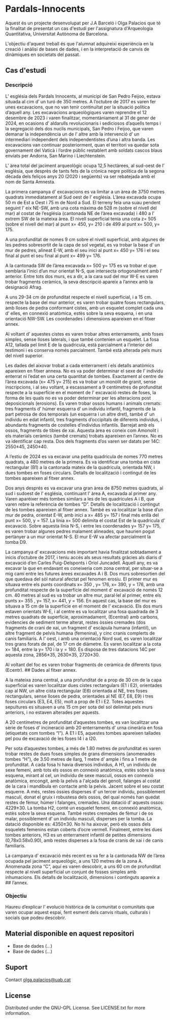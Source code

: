 # Pardals-Innocents

Aquest és un projecte desenvolupat per J.A Barceló i Olga Palacios que té la finalitat de presentat un cas d'estudi per l'assignatura d'Arqueologia Quantitativa, Universitat Autònoma de Barcelona. 

L'objectiu d'aquest treball és que l'alumnat adquireixi experiència en la creació i anàlisi de bases de dades, i en la interpretació de canvis de dinàmiques en societats del passat. 

## Cas d'estudi

### Descripció

L’ església dels Pardals Innocents, al municipi de San Pedro Feijoo, estava situada al cim d’ un turó de 350 metres. 
A l’octubre de 2017 es varen fer unes excavacions, que no van tenir continuïtat per la situació política d’aquell any. 
Les excavacions arqueològiques varen reprendre el 12 desembre de 2023 i varen finalitzar, momentàniament al 31 de gener
de 2024, en ocasions d’ aldarulls revolucionaris i sediciosos d’aquells temps i la segregació dels dos nuclis municipals, 
San Pedro i Feijoo, que varen demanar la independència un de l’ altre amb la intervenció d’ un intermediari independent 
dels independentistes d’una i altra banda. Les excavacions van continuar posteriorment, quan el territori va quedar sota 
governament del Vaticà i l’ordre públic restablert amb soldats cascos blaus enviats per Andorra, San Marino i Liechtenstein.

L’ àrea total del jaciment arqueològic ocupa 12,5 hectàrees, al sud-oest de l’ església, que desprès de tants fets de la 
crònica negre política de la segona dècada dels feliços anys 20 (2020 i següents) va ser rebatejada amb el nom de Santa Amnesta.

La primera campanya d’ excavacions es va limitar a un àrea de 3750 metres quadrats immediatament al Sud oest de l’ església. 
L’àrea excavada ocupa 50 m de Est a Oest i 75 m de Nord a Sud. El terreny feia una suau pendent seguint l’ eix NE-SW, amb una 
cota màxima de 528 m (sobre el nivell del mar) al costat de l’església (cantonada NE de l’àrea excavada) i 480 a l’ extrem SW 
de la mateixa àrea. El nivell superficial tenia una cota z= 505 (sobre el nivell del mar) al punt x= 450, y= 210 i de 499 al 
punt x= 500, y= 175.

A una profunditat de nomes 9 cm sobre el nivell superficial, amb algunes de les pedres sobresortit de la capa de sol vegetal, 
es va trobar la base d’ un mur de pedres, alineat E-W, amb el seu inici al punt x= 450 y= 176 i el seu final al punt el seu 
final al punt x= 499 y= 176.

A la cantonada SW de l’àrea excavada x= 500 y= 175 es va trobar el que semblaria l’inici d’un mur orientat N-S, que intersecta 
ortogonalment amb l’ anterior. Entre tots dos murs, es a dir, a la cara sud del mur W-E es varen trobar fragments ceràmics, 
la seva descripció apareix a l’annex amb la designació Afrag.

A uns 29-34 cm de profunditat respecte el nivell superficial, i a 15 cm. respecte la base del mur anterior, es varen trobar 
quatre foses rectangulars, amb lloses de pedra conformant cistes, amb un esquelet complet cada una d’ elles, en connexió anatòmica,
estès sobre la seva esquena, i en una orientació NW-SW. Les coordenades i dimensions apareixen en el fitxer annex.

Al voltant d’ aquestes cistes es varen trobar altres enterraments, amb foses simples, sense lloses laterals, i que també contenien 
un esquelet. La fosa A12, tallada pel límit E de la quadricula, està parcialment a l’interior del testimoni i es conserva només 
parcialment. També està alterada pels murs del nivell superior.

Les dades del aixovar trobat a cada enterrament i els detalls anatòmics apareixen en fitxer annexa. No es va poder determinar el 
sexe de l’ individu enterrat ni l’edat en una certa quantitat de tombes. Exactament al centre de l’àrea excavada (x= 475 y= 215) 
es va trobar un monòlit de granit, sense inscripcions, i al seu voltant, a escassament a 9 centímetres de profunditat respecte a 
la superfície en el moment de l’ excavació restes de foses, la forma de les quals no es va poder determinar per les alteracions 
post deposicionals (erosions). Es varen trobar ossos humans i animals cremats: tres fragments d’ húmer esquerra d’ un individu 
infantil, fragments de la part petrosa de dos temporals (un esquerra i un altre dret), també d’ un individu en edat infantil, 
tres fragments d’occipitals de diferents individus, i abundants fragments de costelles d’individus infantils. Barrejat amb els ossos, 
fragments de tíbies de xai. Aquesta àrea es coneix com Amonolit i els materials ceràmics (també cremats) trobats apareixen en l’annex. 
No es va identificar cap resta. Dos dels fragments d’os varen ser datats per 14C: 2550±45, 2450±40.

A l’estiu de 2024 es va excavar una petita quadricula de nomes 770 metres quadrats, a 480 metres de la primera. Es va identificar 
una tomba en cista rectangular (B1) a la cantonada mateix de la quadricula, orientada NW, i dues tombes en foses circulars. 
Detalls de localització i contingut de les tombes apareixen al fitxer annex.

Dos anys després es va excavar una gran àrea de 8750 metres quadrats, al sud i sudoest de l’ església, continuant l’ àrea A, 
excavada al primer any. Varen aparèixer més tombes similars a les de les quadricules A i B, que varen rebre la referència de 
tombes “D”. Detalls de localització i contingut de les tombes apareixen al fitxer annex. També es va localitzar la base d’un mur 
de pedra, orientat E-W, amb inici a x= 485 y= 157 i final més enllà del punt x= 500, y = 157. La línia x= 500 delimita el costat 
Est de la quadricula d’ excavació. Sobre aquesta línia N-S, i entre les coordenades y= 157 y= 175, es varen trobar algunes pedres 
malament alineades, que haurien pogut pertànyer a un mur orientat N-S. El mur E-W va afectar parcialment la tomba D9.

La campanya d’ excavacions més important havia finalitzat sobtadament a inicis d’octubre de 2017, i teniu accés als seus resultats 
gràcies als diaris d’ excavació d’en Carles Puig-Delsponts i Oriol Juncadell. Aquell any, es va excavar la que en endavant es 
coneixeria com zona central, per situar-se a mig camí entre les futures àrees excavades A i B. Dos murs sobresortien del que quedava 
del sòl natural afectat pel fenomen erosiu. El primer mur es situava entre els punts coordinats x= 350 , y= 176, x= 390, y = 176, 
amb una profunditat respecte de la superfície del moment d’ excavació de només 12 cm. 40 metres al sud es va trobar un altre mur, 
paral·lel al primer, entre els punts x= 355 , y= 157, x= 441, y = 156. En aquest cas, la base del mur es situava a 15 cm de la superfície 
en el moment de l’ excavació. Els dos murs estaven orientats W-E, i al centre es va localitzar una fosa quadrada de 3 metres quadrats de 
superfície, aproximadament, (Ecentral) amb carbons, evidencies de sediment terme alterat, restes òssies cremades (dos fragments de crani 
de xai, un fragment d’ escàpula humana (infantil), un altre fragment de pelvis humana (femenina), y cinc cranis complerts de canis 
familiaris. A l’ oest, i amb una orientació Nord sud, es varen localitzar tres grans forats de pal, de 17 cm de diàmetre. 
Es varen localitzar a la cota x= 184, entre la y= 170 i la y = 180. Es disposa de tres datacions 14C per aquesta zona, 
2856±35, 2630±35, 2720±30.

Al voltant del foc es varen trobar fragments de ceràmica de diferents tipus (Ecentr). ## Dades al fitxer annex.

A la mateixa zona central, a una profunditat de a prop de 30 cm de la capa superficial es varen localitzar dues cistes rectangulars 
(E1 i E2), orientades cap al NW, un altre cista rectangular (E6) orientada al NE, tres foses rectangulars, sense lloses de pedra, 
orientades al NE (E7, E8, E9) i tres foses circulars (E3, E4, E5), molt a prop de E1 i E2. Totes aquestes sepultures es situaven 
a uns 15 cm per sota del sol delimitat pels murs anteriors, i no estaven alterades per aquests.

A 20 centímetres de profunditat d’aquestes tombes, es van localitzar una sèrie de foses d’ incineració amb 20 enterraments d’ urna 
cinerària en fosa (etiquetats com tombes “I”). A E1 i E5, aquestes tombes apareixen tallades pel pou de excavació de les foses I4 i a I20.

Per sota d’aquestes tombes, a més de 1.80 metres de profunditat es varen trobar restes de dues foses simples de grans dimensions 
(anomenades tombes “H”), de 3.50 metres de llarg, 1 metre d’ ample i fins a 1 metre de profunditat. A cada fosa hi havia diversos 
individus, A H1, un individu de sexe femení, amb tots els ossos en connexió anatòmica, estès sobre la seva esquena, mirant al cel, 
un individu de sexe masculí, ossos en connexió anatòmica, encongit, amb la pelvis a l'alçada del genoll, falanges al costat de la 
cara i mandíbula en contacte amb la pelvis. Jacent sobre el seu costat esquerre. A més, restes òssies disperses d’ un tercer individu, 
possiblement masculí, donat el gruix i robustesa dels ossos, del qual només han quedat restes de fèmur, húmer i falanges, cremades. 
Una datació d’ aquests ossos: 4229±30. La tomba H2, conté un esquelet femení, en connexió anatòmica, estès sobre la seva esquena. 
També restes cremades de fèmur i de os malar, possiblement d’ un individu masculí, disperses per la tomba. La datació disponible 
es: 4350±30. No hi ha aixovar, però els ossos dels esquelets femenins estan coberts d’ocre vermell. Finalment, entre les dues tombes 
anteriors, H3 es un enterrament infantil de petites dimensions (0,78x0.58x0.90), amb restes disperses a la fosa de cranis de xai i de 
canis familiaris.

La campanya d’ excavació més recent es va fer a la cantonada NW de l’àrea ocupada pel jaciment arqueològic, a uns 120 metres de la zona A. 
Anomenada zona “C”, aquí es varen descobrir, a uns 60 cm de profunditat respecte al nivell superficial un conjunt de fosses simples amb 
inhumacions. Els detalls de localització, dimensions i continguts apareix a  ## l’annex.

### Objectiu

Haureu d’explicar l’ evolució històrica de la comunitat o comunitats que varen ocupar aquest espai, fent esment dels canvis rituals, 
culturals i socials que podeu descobrir.

## Material disponible en aquest repositori

- Base de dades (...)
- Base de dades (...)

## Suport
Contact olga.palacios@uab.cat 

## License
Distributed under the GNU-GPL License. See LICENSE.txt for more information.
